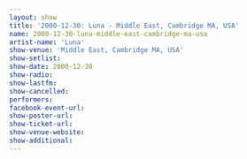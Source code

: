 ```yaml
---
layout: show
title: '2000-12-30: Luna - Middle East, Cambridge MA, USA'
name: 2000-12-30-luna-middle-east-cambridge-ma-usa
artist-name: 'Luna'
show-venue: 'Middle East, Cambridge MA, USA'
show-setlist: 
show-date: 2000-12-30
show-radio: 
show-lastfm: 
show-cancelled: 
performers: 
facebook-event-url: 
show-poster-url: 
show-ticket-url: 
show-venue-website: 
show-additional: 
---
```


